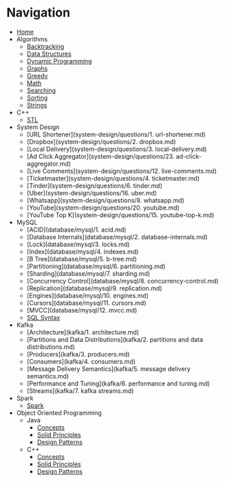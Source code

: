 # Navigation

* [Home](index.md)
* Algorithms
    * [Backtracking](problem-solving/backtracking.md)
    * [Data Structures](algorithms/data-structures.md)
    * [Dynamic Programming](algorithms/dynamic-programming.md)
    * [Graphs](algorithms/graph.md)
    * [Greedy](problem-solving/greedy.md)
    * [Math](algorithms/math.md)
    * [Searching](algorithms/searching.md)
    * [Sorting](algorithms/sorting.md)
    * [Strings](algorithms/string.md)
* C++
    * [STL](cpp/stl.md)
* System Design
    * [URL Shortener](system-design/questions/1. url-shortener.md)
    * [Dropbox](system-design/questions/2. dropbox.md)
    * [Local Delivery](system-design/questions/3. local-delivery.md)
    * [Ad Click Aggregator](system-design/questions/23. ad-click-aggregator.md)
    * [Live Comments](system-design/questions/12. live-comments.md)
    * [Ticketmaster](system-design/questions/4. ticketmaster.md)
    * [Tinder](system-design/questions/6. tinder.md)
    * [Uber](system-design/questions/16. uber.md)
    * [Whatsapp](system-design/questions/8. whatsapp.md)
    * [YouTube](system-design/questions/20. youtube.md)
    * [YouTube Top K](system-design/questions/15. youtube-top-k.md)
* MySQL
    * [ACID](database/mysql/1. acid.md)
    * [Database Internals](database/mysql/2. database-internals.md)
    * [Lock](database/mysql/3. locks.md)
    * [Index](database/mysql/4. indexes.md)
    * [B Tree](database/mysql/5. b-tree.md)
    * [Partitioning](database/mysql/6. partitioning.md)
    * [Sharding](database/mysql/7. sharding.md)
    * [Concurrency Control](database/mysql/8. concurrency-control.md)
    * [Replication](database/mysql/9. replication.md)
    * [Engines](database/mysql/10. engines.md)
    * [Cursors](database/mysql/11. cursors.md)
    * [MVCC](database/mysql/12. mvcc.md)
    * [SQL Syntax](database/sql-syntax-mysql.md)
* Kafka
    * [Architecture](kafka/1. architecture.md)
    * [Partitions and Data Distributions](kafka/2. partitions and data distributions.md)
    * [Producers](kafka/3. producers.md)
    * [Consumers](kafka/4. consumers.md)
    * [Message Delivery Semantics](kafka/5. message delivery semantics.md)
    * [Performance and Tuning](kafka/6. performance and tuning.md)
    * [Streams](kafka/7. kafka streams.md)
* Spark
    * [Spark](spark/spark.md)
* Object Oriented Programming
    * Java
        * [Concepts](oop/java/concepts.md)
        * [Solid Principles](oop/java/solid-principles.md)
        * [Design Patterns](oop/java/design-patterns.md)
    * C++
        * [Concepts](oop/cpp/concepts.md)
        * [Solid Principles](oop/cpp/solid-principles.md)
        * [Design Patterns](oop/cpp/design-patterns.md)